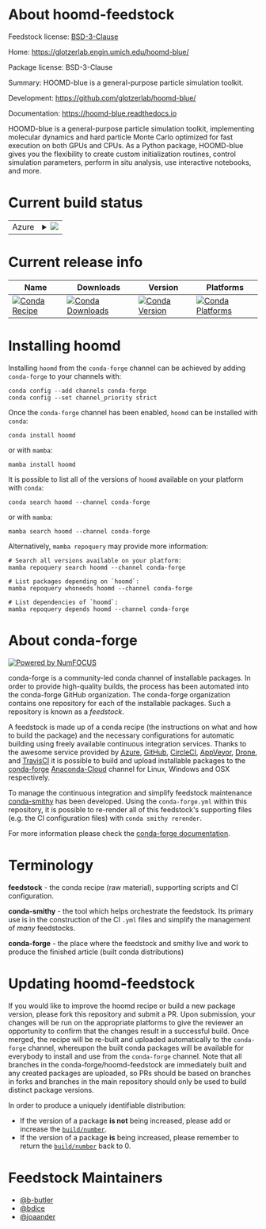 About hoomd-feedstock
=====================

Feedstock license: [BSD-3-Clause](https://github.com/conda-forge/hoomd-feedstock/blob/main/LICENSE.txt)

Home: https://glotzerlab.engin.umich.edu/hoomd-blue/

Package license: BSD-3-Clause

Summary: HOOMD-blue is a general-purpose particle simulation toolkit.

Development: https://github.com/glotzerlab/hoomd-blue/

Documentation: https://hoomd-blue.readthedocs.io

HOOMD-blue is a general-purpose particle simulation toolkit, implementing molecular
dynamics and hard particle Monte Carlo optimized for fast execution on both GPUs and
CPUs. As a Python package, HOOMD-blue gives you the flexibility to create custom
initialization routines, control simulation parameters, perform in situ analysis,
use interactive notebooks, and more.


Current build status
====================


<table>
    
  <tr>
    <td>Azure</td>
    <td>
      <details>
        <summary>
          <a href="https://dev.azure.com/conda-forge/feedstock-builds/_build/latest?definitionId=5507&branchName=main">
            <img src="https://dev.azure.com/conda-forge/feedstock-builds/_apis/build/status/hoomd-feedstock?branchName=main">
          </a>
        </summary>
        <table>
          <thead><tr><th>Variant</th><th>Status</th></tr></thead>
          <tbody><tr>
              <td>linux_64_cuda_compilerNonecuda_compiler_versionNonecxx_compiler_version12numpy1.21python3.10.____cpythonpython_implcpython</td>
              <td>
                <a href="https://dev.azure.com/conda-forge/feedstock-builds/_build/latest?definitionId=5507&branchName=main">
                  <img src="https://dev.azure.com/conda-forge/feedstock-builds/_apis/build/status/hoomd-feedstock?branchName=main&jobName=linux&configuration=linux%20linux_64_cuda_compilerNonecuda_compiler_versionNonecxx_compiler_version12numpy1.21python3.10.____cpythonpython_implcpython" alt="variant">
                </a>
              </td>
            </tr><tr>
              <td>linux_64_cuda_compilerNonecuda_compiler_versionNonecxx_compiler_version12numpy1.21python3.8.____cpythonpython_implcpython</td>
              <td>
                <a href="https://dev.azure.com/conda-forge/feedstock-builds/_build/latest?definitionId=5507&branchName=main">
                  <img src="https://dev.azure.com/conda-forge/feedstock-builds/_apis/build/status/hoomd-feedstock?branchName=main&jobName=linux&configuration=linux%20linux_64_cuda_compilerNonecuda_compiler_versionNonecxx_compiler_version12numpy1.21python3.8.____cpythonpython_implcpython" alt="variant">
                </a>
              </td>
            </tr><tr>
              <td>linux_64_cuda_compilerNonecuda_compiler_versionNonecxx_compiler_version12numpy1.21python3.9.____cpythonpython_implcpython</td>
              <td>
                <a href="https://dev.azure.com/conda-forge/feedstock-builds/_build/latest?definitionId=5507&branchName=main">
                  <img src="https://dev.azure.com/conda-forge/feedstock-builds/_apis/build/status/hoomd-feedstock?branchName=main&jobName=linux&configuration=linux%20linux_64_cuda_compilerNonecuda_compiler_versionNonecxx_compiler_version12numpy1.21python3.9.____cpythonpython_implcpython" alt="variant">
                </a>
              </td>
            </tr><tr>
              <td>linux_64_cuda_compilerNonecuda_compiler_versionNonecxx_compiler_version12numpy1.23python3.11.____cpythonpython_implcpython</td>
              <td>
                <a href="https://dev.azure.com/conda-forge/feedstock-builds/_build/latest?definitionId=5507&branchName=main">
                  <img src="https://dev.azure.com/conda-forge/feedstock-builds/_apis/build/status/hoomd-feedstock?branchName=main&jobName=linux&configuration=linux%20linux_64_cuda_compilerNonecuda_compiler_versionNonecxx_compiler_version12numpy1.23python3.11.____cpythonpython_implcpython" alt="variant">
                </a>
              </td>
            </tr><tr>
              <td>linux_64_cuda_compilercuda-nvcccuda_compiler_version12.0cxx_compiler_version12numpy1.21python3.10.____cpythonpython_implcpython</td>
              <td>
                <a href="https://dev.azure.com/conda-forge/feedstock-builds/_build/latest?definitionId=5507&branchName=main">
                  <img src="https://dev.azure.com/conda-forge/feedstock-builds/_apis/build/status/hoomd-feedstock?branchName=main&jobName=linux&configuration=linux%20linux_64_cuda_compilercuda-nvcccuda_compiler_version12.0cxx_compiler_version12numpy1.21python3.10.____cpythonpython_implcpython" alt="variant">
                </a>
              </td>
            </tr><tr>
              <td>linux_64_cuda_compilercuda-nvcccuda_compiler_version12.0cxx_compiler_version12numpy1.21python3.8.____cpythonpython_implcpython</td>
              <td>
                <a href="https://dev.azure.com/conda-forge/feedstock-builds/_build/latest?definitionId=5507&branchName=main">
                  <img src="https://dev.azure.com/conda-forge/feedstock-builds/_apis/build/status/hoomd-feedstock?branchName=main&jobName=linux&configuration=linux%20linux_64_cuda_compilercuda-nvcccuda_compiler_version12.0cxx_compiler_version12numpy1.21python3.8.____cpythonpython_implcpython" alt="variant">
                </a>
              </td>
            </tr><tr>
              <td>linux_64_cuda_compilercuda-nvcccuda_compiler_version12.0cxx_compiler_version12numpy1.21python3.9.____cpythonpython_implcpython</td>
              <td>
                <a href="https://dev.azure.com/conda-forge/feedstock-builds/_build/latest?definitionId=5507&branchName=main">
                  <img src="https://dev.azure.com/conda-forge/feedstock-builds/_apis/build/status/hoomd-feedstock?branchName=main&jobName=linux&configuration=linux%20linux_64_cuda_compilercuda-nvcccuda_compiler_version12.0cxx_compiler_version12numpy1.21python3.9.____cpythonpython_implcpython" alt="variant">
                </a>
              </td>
            </tr><tr>
              <td>linux_64_cuda_compilercuda-nvcccuda_compiler_version12.0cxx_compiler_version12numpy1.23python3.11.____cpythonpython_implcpython</td>
              <td>
                <a href="https://dev.azure.com/conda-forge/feedstock-builds/_build/latest?definitionId=5507&branchName=main">
                  <img src="https://dev.azure.com/conda-forge/feedstock-builds/_apis/build/status/hoomd-feedstock?branchName=main&jobName=linux&configuration=linux%20linux_64_cuda_compilercuda-nvcccuda_compiler_version12.0cxx_compiler_version12numpy1.23python3.11.____cpythonpython_implcpython" alt="variant">
                </a>
              </td>
            </tr><tr>
              <td>linux_64_cuda_compilernvcccuda_compiler_version11.2cxx_compiler_version10numpy1.21python3.10.____cpythonpython_implcpython</td>
              <td>
                <a href="https://dev.azure.com/conda-forge/feedstock-builds/_build/latest?definitionId=5507&branchName=main">
                  <img src="https://dev.azure.com/conda-forge/feedstock-builds/_apis/build/status/hoomd-feedstock?branchName=main&jobName=linux&configuration=linux%20linux_64_cuda_compilernvcccuda_compiler_version11.2cxx_compiler_version10numpy1.21python3.10.____cpythonpython_implcpython" alt="variant">
                </a>
              </td>
            </tr><tr>
              <td>linux_64_cuda_compilernvcccuda_compiler_version11.2cxx_compiler_version10numpy1.21python3.8.____cpythonpython_implcpython</td>
              <td>
                <a href="https://dev.azure.com/conda-forge/feedstock-builds/_build/latest?definitionId=5507&branchName=main">
                  <img src="https://dev.azure.com/conda-forge/feedstock-builds/_apis/build/status/hoomd-feedstock?branchName=main&jobName=linux&configuration=linux%20linux_64_cuda_compilernvcccuda_compiler_version11.2cxx_compiler_version10numpy1.21python3.8.____cpythonpython_implcpython" alt="variant">
                </a>
              </td>
            </tr><tr>
              <td>linux_64_cuda_compilernvcccuda_compiler_version11.2cxx_compiler_version10numpy1.21python3.9.____cpythonpython_implcpython</td>
              <td>
                <a href="https://dev.azure.com/conda-forge/feedstock-builds/_build/latest?definitionId=5507&branchName=main">
                  <img src="https://dev.azure.com/conda-forge/feedstock-builds/_apis/build/status/hoomd-feedstock?branchName=main&jobName=linux&configuration=linux%20linux_64_cuda_compilernvcccuda_compiler_version11.2cxx_compiler_version10numpy1.21python3.9.____cpythonpython_implcpython" alt="variant">
                </a>
              </td>
            </tr><tr>
              <td>linux_64_cuda_compilernvcccuda_compiler_version11.2cxx_compiler_version10numpy1.23python3.11.____cpythonpython_implcpython</td>
              <td>
                <a href="https://dev.azure.com/conda-forge/feedstock-builds/_build/latest?definitionId=5507&branchName=main">
                  <img src="https://dev.azure.com/conda-forge/feedstock-builds/_apis/build/status/hoomd-feedstock?branchName=main&jobName=linux&configuration=linux%20linux_64_cuda_compilernvcccuda_compiler_version11.2cxx_compiler_version10numpy1.23python3.11.____cpythonpython_implcpython" alt="variant">
                </a>
              </td>
            </tr><tr>
              <td>osx_64_numpy1.21python3.10.____cpythonpython_implcpython</td>
              <td>
                <a href="https://dev.azure.com/conda-forge/feedstock-builds/_build/latest?definitionId=5507&branchName=main">
                  <img src="https://dev.azure.com/conda-forge/feedstock-builds/_apis/build/status/hoomd-feedstock?branchName=main&jobName=osx&configuration=osx%20osx_64_numpy1.21python3.10.____cpythonpython_implcpython" alt="variant">
                </a>
              </td>
            </tr><tr>
              <td>osx_64_numpy1.21python3.8.____cpythonpython_implcpython</td>
              <td>
                <a href="https://dev.azure.com/conda-forge/feedstock-builds/_build/latest?definitionId=5507&branchName=main">
                  <img src="https://dev.azure.com/conda-forge/feedstock-builds/_apis/build/status/hoomd-feedstock?branchName=main&jobName=osx&configuration=osx%20osx_64_numpy1.21python3.8.____cpythonpython_implcpython" alt="variant">
                </a>
              </td>
            </tr><tr>
              <td>osx_64_numpy1.21python3.9.____cpythonpython_implcpython</td>
              <td>
                <a href="https://dev.azure.com/conda-forge/feedstock-builds/_build/latest?definitionId=5507&branchName=main">
                  <img src="https://dev.azure.com/conda-forge/feedstock-builds/_apis/build/status/hoomd-feedstock?branchName=main&jobName=osx&configuration=osx%20osx_64_numpy1.21python3.9.____cpythonpython_implcpython" alt="variant">
                </a>
              </td>
            </tr><tr>
              <td>osx_64_numpy1.23python3.11.____cpythonpython_implcpython</td>
              <td>
                <a href="https://dev.azure.com/conda-forge/feedstock-builds/_build/latest?definitionId=5507&branchName=main">
                  <img src="https://dev.azure.com/conda-forge/feedstock-builds/_apis/build/status/hoomd-feedstock?branchName=main&jobName=osx&configuration=osx%20osx_64_numpy1.23python3.11.____cpythonpython_implcpython" alt="variant">
                </a>
              </td>
            </tr><tr>
              <td>osx_arm64_numpy1.21python3.10.____cpython</td>
              <td>
                <a href="https://dev.azure.com/conda-forge/feedstock-builds/_build/latest?definitionId=5507&branchName=main">
                  <img src="https://dev.azure.com/conda-forge/feedstock-builds/_apis/build/status/hoomd-feedstock?branchName=main&jobName=osx&configuration=osx%20osx_arm64_numpy1.21python3.10.____cpython" alt="variant">
                </a>
              </td>
            </tr><tr>
              <td>osx_arm64_numpy1.21python3.8.____cpython</td>
              <td>
                <a href="https://dev.azure.com/conda-forge/feedstock-builds/_build/latest?definitionId=5507&branchName=main">
                  <img src="https://dev.azure.com/conda-forge/feedstock-builds/_apis/build/status/hoomd-feedstock?branchName=main&jobName=osx&configuration=osx%20osx_arm64_numpy1.21python3.8.____cpython" alt="variant">
                </a>
              </td>
            </tr><tr>
              <td>osx_arm64_numpy1.21python3.9.____cpython</td>
              <td>
                <a href="https://dev.azure.com/conda-forge/feedstock-builds/_build/latest?definitionId=5507&branchName=main">
                  <img src="https://dev.azure.com/conda-forge/feedstock-builds/_apis/build/status/hoomd-feedstock?branchName=main&jobName=osx&configuration=osx%20osx_arm64_numpy1.21python3.9.____cpython" alt="variant">
                </a>
              </td>
            </tr><tr>
              <td>osx_arm64_numpy1.23python3.11.____cpython</td>
              <td>
                <a href="https://dev.azure.com/conda-forge/feedstock-builds/_build/latest?definitionId=5507&branchName=main">
                  <img src="https://dev.azure.com/conda-forge/feedstock-builds/_apis/build/status/hoomd-feedstock?branchName=main&jobName=osx&configuration=osx%20osx_arm64_numpy1.23python3.11.____cpython" alt="variant">
                </a>
              </td>
            </tr>
          </tbody>
        </table>
      </details>
    </td>
  </tr>
</table>

Current release info
====================

| Name | Downloads | Version | Platforms |
| --- | --- | --- | --- |
| [![Conda Recipe](https://img.shields.io/badge/recipe-hoomd-green.svg)](https://anaconda.org/conda-forge/hoomd) | [![Conda Downloads](https://img.shields.io/conda/dn/conda-forge/hoomd.svg)](https://anaconda.org/conda-forge/hoomd) | [![Conda Version](https://img.shields.io/conda/vn/conda-forge/hoomd.svg)](https://anaconda.org/conda-forge/hoomd) | [![Conda Platforms](https://img.shields.io/conda/pn/conda-forge/hoomd.svg)](https://anaconda.org/conda-forge/hoomd) |

Installing hoomd
================

Installing `hoomd` from the `conda-forge` channel can be achieved by adding `conda-forge` to your channels with:

```
conda config --add channels conda-forge
conda config --set channel_priority strict
```

Once the `conda-forge` channel has been enabled, `hoomd` can be installed with `conda`:

```
conda install hoomd
```

or with `mamba`:

```
mamba install hoomd
```

It is possible to list all of the versions of `hoomd` available on your platform with `conda`:

```
conda search hoomd --channel conda-forge
```

or with `mamba`:

```
mamba search hoomd --channel conda-forge
```

Alternatively, `mamba repoquery` may provide more information:

```
# Search all versions available on your platform:
mamba repoquery search hoomd --channel conda-forge

# List packages depending on `hoomd`:
mamba repoquery whoneeds hoomd --channel conda-forge

# List dependencies of `hoomd`:
mamba repoquery depends hoomd --channel conda-forge
```


About conda-forge
=================

[![Powered by
NumFOCUS](https://img.shields.io/badge/powered%20by-NumFOCUS-orange.svg?style=flat&colorA=E1523D&colorB=007D8A)](https://numfocus.org)

conda-forge is a community-led conda channel of installable packages.
In order to provide high-quality builds, the process has been automated into the
conda-forge GitHub organization. The conda-forge organization contains one repository
for each of the installable packages. Such a repository is known as a *feedstock*.

A feedstock is made up of a conda recipe (the instructions on what and how to build
the package) and the necessary configurations for automatic building using freely
available continuous integration services. Thanks to the awesome service provided by
[Azure](https://azure.microsoft.com/en-us/services/devops/), [GitHub](https://github.com/),
[CircleCI](https://circleci.com/), [AppVeyor](https://www.appveyor.com/),
[Drone](https://cloud.drone.io/welcome), and [TravisCI](https://travis-ci.com/)
it is possible to build and upload installable packages to the
[conda-forge](https://anaconda.org/conda-forge) [Anaconda-Cloud](https://anaconda.org/)
channel for Linux, Windows and OSX respectively.

To manage the continuous integration and simplify feedstock maintenance
[conda-smithy](https://github.com/conda-forge/conda-smithy) has been developed.
Using the ``conda-forge.yml`` within this repository, it is possible to re-render all of
this feedstock's supporting files (e.g. the CI configuration files) with ``conda smithy rerender``.

For more information please check the [conda-forge documentation](https://conda-forge.org/docs/).

Terminology
===========

**feedstock** - the conda recipe (raw material), supporting scripts and CI configuration.

**conda-smithy** - the tool which helps orchestrate the feedstock.
                   Its primary use is in the construction of the CI ``.yml`` files
                   and simplify the management of *many* feedstocks.

**conda-forge** - the place where the feedstock and smithy live and work to
                  produce the finished article (built conda distributions)


Updating hoomd-feedstock
========================

If you would like to improve the hoomd recipe or build a new
package version, please fork this repository and submit a PR. Upon submission,
your changes will be run on the appropriate platforms to give the reviewer an
opportunity to confirm that the changes result in a successful build. Once
merged, the recipe will be re-built and uploaded automatically to the
`conda-forge` channel, whereupon the built conda packages will be available for
everybody to install and use from the `conda-forge` channel.
Note that all branches in the conda-forge/hoomd-feedstock are
immediately built and any created packages are uploaded, so PRs should be based
on branches in forks and branches in the main repository should only be used to
build distinct package versions.

In order to produce a uniquely identifiable distribution:
 * If the version of a package **is not** being increased, please add or increase
   the [``build/number``](https://docs.conda.io/projects/conda-build/en/latest/resources/define-metadata.html#build-number-and-string).
 * If the version of a package **is** being increased, please remember to return
   the [``build/number``](https://docs.conda.io/projects/conda-build/en/latest/resources/define-metadata.html#build-number-and-string)
   back to 0.

Feedstock Maintainers
=====================

* [@b-butler](https://github.com/b-butler/)
* [@bdice](https://github.com/bdice/)
* [@joaander](https://github.com/joaander/)

